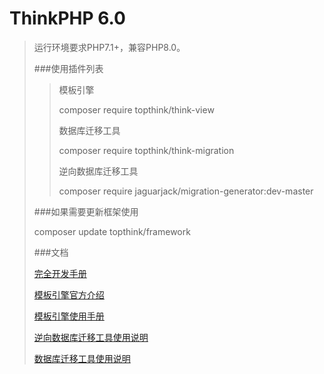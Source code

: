 ThinkPHP 6.0
===============

> 运行环境要求PHP7.1+，兼容PHP8.0。
>
> ###使用插件列表
> 
>> 模板引擎
>>
>> composer require topthink/think-view
>>
>> 数据库迁移工具
>>
>> composer require topthink/think-migration
>>
>> 逆向数据库迁移工具
>> 
>> composer require jaguarjack/migration-generator:dev-master
> 
>###如果需要更新框架使用
> 
> composer update topthink/framework
> 
>###文档
> 
> [完全开发手册](https://www.kancloud.cn/manual/thinkphp6_0/content)
>
> [模板引擎官方介绍](https://www.kancloud.cn/manual/thinkphp6_0/1037613)
>
> [模板引擎使用手册](https://www.kancloud.cn/manual/think-template/1286403)
>
> [逆向数据库迁移工具使用说明](https://github.com/JaguarJack/migration-generator)
> 
> [数据库迁移工具使用说明](https://www.kancloud.cn/manual/thinkphp6_0/1118028)

